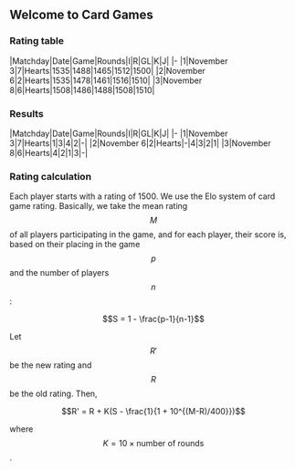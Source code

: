 ## Welcome to Card Games

### Rating table

|Matchday|Date|Game|Rounds|I|R|GL|K|J|
|-
|1|November 3|7|Hearts|1535|1488|1465|1512|1500|
|2|November 6|2|Hearts|1535|1478|1461|1516|1510|
|3|November 8|6|Hearts|1508|1486|1488|1508|1510|

### Results
|Matchday|Date|Game|Rounds|I|R|GL|K|J|
|-
|1|November 3|7|Hearts|1|3|4|2|-|
|2|November 6|2|Hearts|-|4|3|2|1|
|3|November 8|6|Hearts|4|2|1|3|-|

### Rating calculation
Each player starts with a rating of 1500. We use the Elo system of card game rating. Basically, we take the mean rating $$M$$ of all players participating in the game, and for each player, their score is, based on their placing in the game $$p$$ and the number of players $$n$$:

$$S = 1 - \frac{p-1}{n-1}$$

Let $$R'$$ be the new rating and $$R$$ be the old rating. Then,

$$R' = R + K(S - \frac{1}{1 + 10^{(M-R)/400}})$$

where $$K = 10 \times \text{number of rounds}$$.

